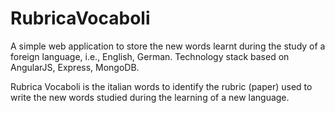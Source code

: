 # RubricaVocaboli
A simple web application to store the new words learnt during the study of a foreign language, i.e., English, German. Technology stack based on AngularJS, Express, MongoDB. 

Rubrica Vocaboli is the italian words to identify the rubric (paper) used to write the new words studied during the learning of a new language.

